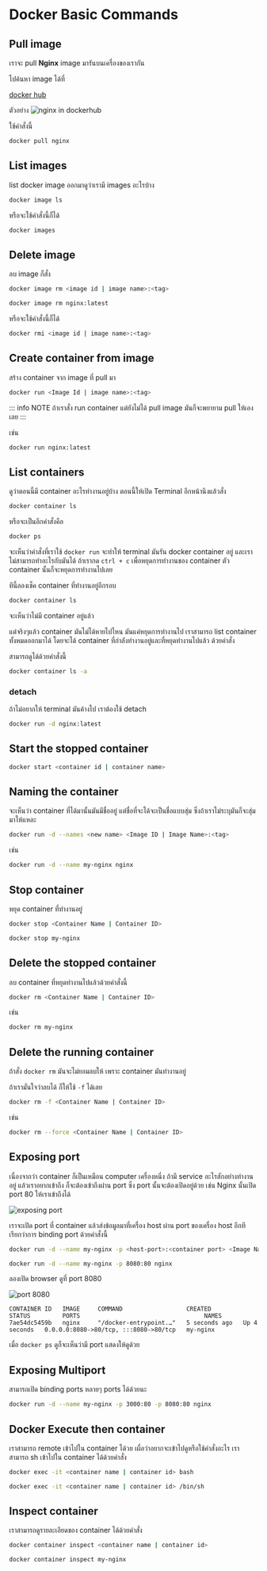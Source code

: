 # Docker Basic Commands

## Pull image

เราจะ pull **Nginx** image มารันบนเครื่องของเรากัน

ไปค้นหา image ได้ที่

[docker hub](https://hub.docker.com)

ตัวอย่าง
![nginx in dockerhub](./4.png)

ใช้คำสั่งนี้

```sh
docker pull nginx
```

## List images

list docker image ออกมาดูว่าเรามี images อะไรบ้าง

```sh
docker image ls
```

หรือจะใช้คำสั่งนี้ก็ได้

```sh
docker images
```

## Delete image

ลบ image ก็สั่ง

```sh
docker image rm <image id | image name>:<tag>
```

```sh
docker image rm nginx:latest
```

หรือจะใช้คำสั่งนี้ก็ได้

```sh
docker rmi <image id | image name>:<tag>
```

## Create container from image

สร้าง container จาก image ที่ pull มา

```sh
docker run <Image Id | image name>:<tag>
```

::: info NOTE
ถ้าเราสั่ง run container แต่ยังไม่ได้ pull image มันก็จะพยายาม pull ให้เองเลย
:::

เช่น

```sh
docker run nginx:latest
```

## List containers

ดูว่าตอนนี้มี container อะไรทำงานอยู่บ้าง ตอนนี้ให้เปิด Terminal อีกหน้านึงแล้วสั่ง

```sh
docker container ls
```

หรือจะเป็นอีกคำสั่งคือ

```sh
docker ps
```

จะเห็นว่าคำสั่งที่เราใช้ `docker run` จะทำให้ terminal มันรัน docker container อยู่ และเราไม่สามารถทำอะไรกับมันได้
ถ้าเรากด `ctrl + c` เพื่อหยุดการทำงานของ container ตัว container นั้นก็จะหยุดการทำงานไปเลย

ทีนี้ลองเช็ค container ที่ทำงานอยู่อีกรอบ

```sh
docker container ls
```

จะเห็นว่าไม่มี container อยู่แล้ว

แต่จริงๆแล้ว container มันไม่ได้หายไปไหน มันแค่หยุดการทำงานไป
เราสามารถ list container ทั้งหมดออกมาได้ โดยจะได้ container ที่กำลังทำงานอยู่และที่หยุดทำงานไปแล้ว ด้วยคำสั่ง

สามารถดูได้ด้วยคำสั่งนี้

```bash
docker container ls -a
```

### detach

ถ้าไม่อยากให้ terminal มันค้างไป เราต้องใช้ detach

```sh
docker run -d nginx:latest
```

## Start the stopped container

```sh
docker start <container id | container name>
```

## Naming the container

จะเห็นว่า container ที่ได้มานั้นมันมีชื่ออยู่ แต่ชื่อที่จะได้จะเป็นชื่อแบบสุ่ม ซึ่งถ้าเราไม่ระบุมันก็จะสุ่มมาให้แหละ

```bash
docker run -d --names <new name> <Image ID | Image Name>:<tag>
```

เช่น

```bash
docker run -d --name my-nginx nginx
```

## Stop container

หยุด container ที่ทำงานอยู่

```bash
docker stop <Container Name | Container ID>
```

```bash
docker stop my-nginx
```

## Delete the stopped container

ลบ container ที่หยุดทำงานไปแล้วด้วยคำสั่งนี้

```bash
docker rm <Container Name | Container ID>
```

เช่น

```bash
docker rm my-nginx
```

## Delete the running container

ถ้าสั่ง `docker rm` มันจะไม่ยอมลบให้ เพราะ container มันทำงานอยู่

ถ้าเรามั่นใจว่าลบได้ ก็ให้ใช้ `-f` ได้เลย

```bash
docker rm -f <Container Name | Container ID>
```

เช่น

```bash
docker rm --force <Container Name | Container ID>
```

## Exposing port

เนื่องจากว่า container ก็เป็นเหมือน computer เครื่องหนึ่ง ถ้ามี service อะไรสักอย่างทำงานอยู่ แล้วเราอยากเข้าถึง ก็จะต้องเข้าถึงผ่าน port ซึ่ง port นั้นจะต้องเปิดอยู่ด้วย เช่น Nginx นั้นเปิด port 80 ให้เราเข้าถึงได้

![exposing port](./5.png)

เราจะเปิด port ที่ container แล้วส่งข้อมูลมาที่เครื่อง host ผ่าน port ของเครื่อง host อีกที
เรียกว่าการ binding port ด้วยคำสั่งนี้

```bash
docker run -d --name my-nginx -p <host-port>:<container port> <Image Name>:<tag>
```

```bash
docker run -d --name my-nginx -p 8080:80 nginx
```

ลองเปิด browser ดูที่ port 8080

![port 8080](./6.png)

```
CONTAINER ID   IMAGE     COMMAND                  CREATED         STATUS         PORTS                                   NAMES
7ae54dc5459b   nginx     "/docker-entrypoint.…"   5 seconds ago   Up 4 seconds   0.0.0.0:8080->80/tcp, :::8080->80/tcp   my-nginx
```

เมื่อ `docker ps` ดูก็จะเห็นว่ามี port แสดงให้ดูด้วย

## Exposing Multiport

สามารถเปิด binding ports หลายๆ ports ได้ด้วยนะ

```bash
docker run -d --name my-nginx -p 3000:80 -p 8080:80 nginx
```

## Docker Execute then container

เราสามารถ remote เข้าไปใน container ได้วย เผื่อว่าอยากจะเข้าไปดูหรือใช้คำสั่งอะไร
เราสามารถ sh เข้าไปใน container ได้ด้วยคำสั่ง

```bash
docker exec -it <container name | container id> bash
```

```bash
docker exec -it <container name | container id> /bin/sh
```

## Inspect container

เราสามารถดูรายละเอียดของ container ได้ด้วยคำสั่ง

```bash
docker container inspect <container name | container id>
```

```bash
docker container inspect my-nginx
```
